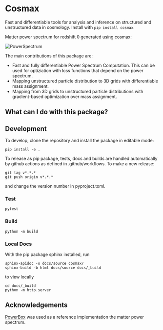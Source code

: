 # Cosmax

Fast and differentiable tools for analysis and inference on structured and unstructured data in cosmology. Install with
```pip install cosmax```.

Matter power spectrum for redshift 0 generated using cosmax:

![PowerSpectrum](data/power.png)

The main contributions of this package are:

* Fast and fully differentiable Power Spectrum Computation. This can be used for optiziation with loss functions that depend on the power spectrum.
* Mapping unstructured particle distribution to 3D grids with differentiable mass assignment.
* Mapping from 3D grids to unstructured particle distributions with gradient-based optimization over mass assignment.

## What can I do with this package?

## Development

To develop, clone the repository and install the package in editable mode:

```
pip install -e .
```

To release as pip package, tests, docs and builds are handled automatically by github actions as defined in
.github/workflows. To make a new release:

```
git tag v*.*.*
git push origin v*.*.*
```
and change the version number in pyproject.toml.

### Test

```
pytest
```

### Build 

```
python -m build
```

### Local Docs

With the pip package sphinx installed, run

```
sphinx-apidoc -o docs/source cosmax/
sphinx-build -b html docs/source docs/_build
```

to view locally

```
cd docs/_build
python -m http.server
```

## Acknowledgements

[PowerBox](https://powerbox.readthedocs.io/en/latest/) was used as a reference implementation the matter power spectrum.